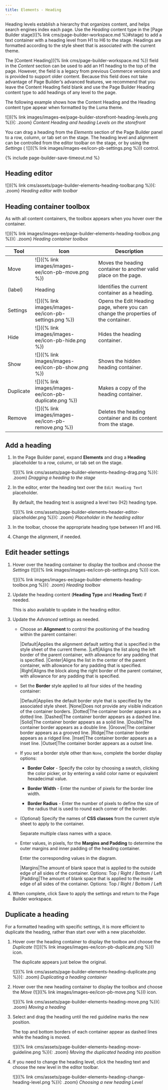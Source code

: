 ```yaml
---
title: Elements - Heading
---
```


Heading levels establish a hierarchy that organizes content, and helps search engines index each page. Use the _Heading_ content type in the [Page Builder stage]({% link cms/page-builder-workspace.md %}#stage) to add a text container with a heading level from H1 to H6 to the stage. Headings are formatted according to the style sheet that is associated with the current theme.

The [Content Heading]({% link cms/page-builder-workspace.md %}) field in the _Content_ section can be used to add an H1 heading to the top of the page. However, the field is a legacy from previous Commerce versions and is provided to support older content. Because this field does not take advantage of Page Builder’s advanced features, we recommend that you leave the Content Heading field blank and use the Page Builder Heading content type to add headings of any level to the page.

The following example shows how the Content Heading and the Heading content type appear when formatted by the Luma theme.

![]({% link images/images-ee/page-builder-storefront-heading-levels.png %}){: .zoom}
_Content Heading and heading Levels on the storefront_

You can drag a heading from the _Elements_ section of the Page Builder panel to a row, column, or tab set on the stage. The heading level and alignment can be controlled from the editor toolbar on the stage, or by using the _Settings_ ( ![]({% link images/images-ee/icon-pb-settings.png %})) control.

{% include page-builder-save-timeout.md %}

## Heading editor

![]({% link cms/assets/page-builder-elements-heading-toolbar.png %}){: .zoom}
_Heading editor with toolbar_

## Heading container toolbox

As with all content containers, the toolbox appears when you hover over the container.

![]({% link images/images-ee/page-builder-elements-heading-toolbox.png %}){: .zoom}
_Heading container toolbox_

| Tool      | Icon              | Description            |
| --------- | ----------------- | ---------------------- |
| Move      | ![]({% link images/images-ee/icon-pb-move.png %}) | Moves the heading container to another valid place on the page. |
| (label)   | Heading  | Identifies the current container as a heading. |
| Settings  | ![]({% link images/images-ee/icon-pb-settings.png %}) | Opens the Edit Heading page, where you can change the properties of the container. |
| Hide      | ![]({% link images/images-ee/icon-pb-hide.png %}) | Hides the heading container. |
| Show      | ![]({% link images/images-ee/icon-pb-show.png %}) | Shows the hidden heading container. |
| Duplicate | ![]({% link images/images-ee/icon-pb-duplicate.png %}) | Makes a copy of the heading container. |
| Remove    | ![]({% link images/images-ee/icon-pb-remove.png %}) | Deletes the heading container and its content from the stage. |

## Add a heading

1. In the Page Builder panel, expand **Elements** and drag a **Heading** placeholder to a row, column, or tab set on the stage.

   ![]({% link cms/assets/page-builder-elements-heading-drag.png %}){: .zoom}
   _Dragging a heading to the stage_

1. In the editor, enter the heading text over the `Edit Heading Text` placeholder.

   By default, the heading text is assigned a level two (H2) heading type.

   ![]({% link cms/assets/page-builder-elements-header-editor-placeholder.png %}){: .zoom}
   _Placeholder in the heading editor_

1. In the toolbar, choose the appropriate heading type between H1 and H6.

1. Change the alignment, if needed.

## Edit header settings

1. Hover over the heading container to display the toolbox and choose the _Settings_ (![]({% link images/images-ee/icon-pb-settings.png %})) icon.

   ![]({% link images/images-ee/page-builder-elements-heading-toolbox.png %}){: .zoom}
   _Heading toolbox_

1. Update the heading content (**Heading Type** and **Heading Text**) if needed.

   This is also available to update in the heading editor.

1. Update the _Advanced_ settings as needed.

   - Choose an **Alignment** to control the positioning of the heading within the parent container:

      |Default|Applies the alignment default setting that is specified in the style sheet of the current theme.
      |Left|Aligns the list along the left border of the parent container, with allowance for any padding that is specified.
      |Center|Aligns the list in the center of the parent container, with allowance for any padding that is specified.
      |Right|Aligns the block along the right border of the parent container, with allowance for any padding that is specified.

   - Set the **Border** style applied to all four sides of the heading container:

      |Default|Applies the default border style that is specified by the associated style sheet.
      |None|Does not provide any visible indication of the container borders.
      |Dotted|The container border appears as a dotted line.
      |Dashed|The container border appears as a dashed line.
      |Solid|The container border appears as a solid line.
      |Double|The container border appears as a double line.
      |Groove|The container border appears as a grooved line.
      |Ridge|The container border appears as a ridged line.
      |Inset|The container border appears as a inset line.
      |Outset|The container border appears as a outset line.

   - If you set a border style other than `None`, complete the border display options:

      - **Border Color** - Specify the color by choosing a swatch, clicking the color picker, or by entering a valid color name or equivalent hexadecimal value.

      - **Border Width** - Enter the number of pixels for the border line width.

      - **Border Radius** - Enter the number of pixels to define the size of the radius that is used to round each corner of the border.

   - (Optional) Specify the names of **CSS classes** from the current style sheet to apply to the container.

      Separate multiple class names with a space.

   - Enter values, in pixels, for the **Margins and Padding** to determine the outer margins and inner padding of the heading container.

      Enter the corresponding values in the diagram.

      |Margins|The amount of blank space that is applied to the outside edge of all sides of the container. Options: Top / Right / Bottom / Left
      |Padding|The amount of blank space that is applied to the inside edge of all sides of the container. Options: Top / Right / Bottom / Left

1. When complete, click <span class="btn">Save</span> to apply the settings and return to the Page Builder workspace.

## Duplicate a heading

For a formatted heading with specific settings, it is more efficient to duplicate the heading, rather than start over with a new placeholder.

1. Hover over the heading container to display the toolbox and choose the _Duplicate_ (![]({% link images/images-ee/icon-pb-duplicate.png %})) icon.

   The duplicate appears just below the original.

   ![]({% link cms/assets/page-builder-elements-heading-duplicate.png %}){: .zoom}
   _Duplicating a heading container_

1. Hover over the new heading container to display the toolbox and choose the _Move_ (![]({% link images/images-ee/icon-pb-move.png %})) icon.

   ![]({% link cms/assets/page-builder-elements-heading-move.png %}){: .zoom}
   _Moving a heading_

1. Select and drag the heading until the red guideline marks the new position.

   The top and bottom borders of each container appear as dashed lines while the heading is moved.

   ![]({% link cms/assets/page-builder-elements-heading-move-guideline.png %}){: .zoom}
   _Moving the duplicated heading into position_

1. If you need to change the heading level, click the heading text and choose the new level in the editor toolbar.

   ![]({% link cms/assets/page-builder-elements-heading-change-heading-level.png %}){: .zoom}
   _Choosing a new heading Level_
